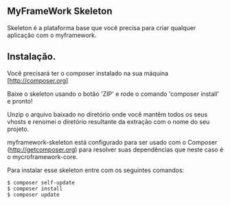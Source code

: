 MyFrameWork Skeleton
---------

Skeleton é a plataforma base que você precisa para criar qualquer aplicação
com o myframework.

Instalação.
--------
Você precisará ter o composer instalado na sua máquina
[http://composer.org]

Baixe o skeleton usando o botão 'ZIP' e rode o comando 'composer install' e pronto!

Unzip o arquivo baixado no diretório onde você mantêm todos os seus vhosts
e renomei o diretório resultante da extração com o nome do seu projeto.

myframework-skeleton está configurado para ser usado com o Composer (http://getcomposer.org) 
para resolver suas dependências que neste caso é o mycroframework-core.

Para instalar esse skeleton entre com os seguintes comandos:
```
$ composer self-update
$ composer install
$ composer update
